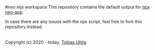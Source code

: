 #neo.mjs workspace
This repository contains the default output for <a href="https://github.com/neomjs/create-app">npx neo-app</a>.

In case there are any issues with the npx script, feel free to fork this repository instead.
<br>
<br>
<br>
Copyright (c) 2020 - today, <a href="https://www.linkedin.com/in/tobiasuhlig/">Tobias Uhlig</a>